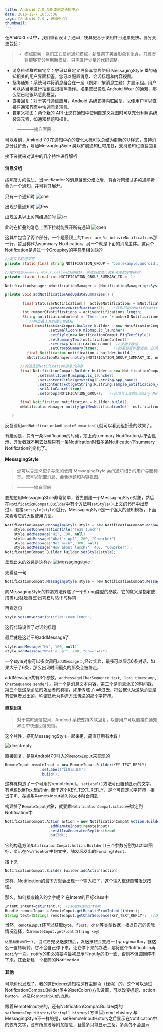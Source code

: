 ```yaml
---
title: Android 7.0 功能体验之通知中心
date: 2016-12-7 16:55:36
tags: [Android 7.0 , 通知中心]
thumbnail: 
---
```


在Android 7.0 中，我们重新设计了通知，使其更易于使用并且速度更快。部分变更包括：
<!--more-->
>* 模板更新：我们正在更新通知模板，新强调了英雄形象和化身。开发者将能够充分利用新模板，只需进行少量的代码调整。
* 消息传递样式自定义：您可以自定义更多与您的使用 MessagingStyle 类的通知相关的用户界面标签。您可以配置消息、会话标题和内容视图。
* 捆绑通知：系统可以将消息组合在一起（例如，按消息主题）并显示组。用户可以适当地进行拒绝或归档等操作。如果您已实现 Android Wear 的通知，那么您已经很熟悉此模型。
* 直接回复：对于实时通信应用，Android 系统支持内联回复，以便用户可以直接在通知界面中快速回复短信。
* 自定义视图：两个新的 API 让您在通知中使用自定义视图时可以充分利用系统装饰元素，如通知标题和操作。

>   ————摘自官网

可以看到，Android 7.0 在通知中心的变化大概可以总结为更新的UI样式，支持消息分组折叠，增加MessagingStyle 类以扩展通知栏可用性，支持通知栏直接回复

接下来就来对其中的几个特性进行解析

#### 消息分组
按照官方的说法，当notification的消息设置分组之后，将会对同组过多的通知折叠为一个通知，并可将其展开。

只有一个通知时
![one](/images/notification/Screenshot_1481007464.png)

出现少量通知时
![few](/images/notification/Screenshot_1481007474.png)

出现五条以上的同组通知时
![lot](/images/notification/Screenshot_1481007492.png)

此时在折叠的消息上面下拉就能展开所有通知
![open](/images/notification/Screenshot_1481007494.png)

这其中包含了两个部分，一个是最顶上的`There are %s ActivieNotifications`那一行，暂且称作为summary Notification，另一个就是下面的消息主体。这两个Notification是通过一个Groupkey的字符串相关联的
```java
//定义关联组字符
private static final String NOTIFICATION_GROUP = "com.example.android.activenotifications.notification_type";

//定义顶部summary Notification的固定ID，以便后期进行更新消息数字等操作
private static final int NOTIFICATION_GROUP_SUMMARY_ID = -1;

NotificationManager mNotificationManager = (NotificationManager)getSystemService(Context.NOTIFICATION_SERVICE);

private void addNotificationAndUpdateSummaries() {

        final StatusBarNotification[]  activeNotifications = mNotificationManager
                    .getActiveNotifications();   //获取活动的Notification组，该API只有在6.0之后才可使用
        int numberOfNotifications = activeNotifications.length;
        String notificationContent = "There are "+numberOfNotifications +"ActivieNotifications";
           //构造最上方的提示性通知
        final NotificationCompat.Builder builder = new NotificationCompat.Builder(getContext())
                    .setSmallIcon(R.mipmap.ic_launcher)
                    .setStyle(new NotificationCompat.BigTextStyle()
                    .setSummaryText(notificationContent))
                    .setGroup(NOTIFICATION_GROUP)  //设置关联组
                    .setGroupSummary(true);       //如果想要折叠消息，必须设置为true，否则同组消息不会折叠
          final Notification notification = builder.build();
          mNotificationManager.notify(NOTIFICATION_GROUP_SUMMARY_ID, notification);       //NOTIFICATION_GROUP_SUMMARY_ID为顶部summary Notification的固定ID

       //构造底部Notification消息的内容
       final NotificationCompat.Builder builder = new NotificationCompat.Builder(getContext())
               .setSmallIcon(R.mipmap.ic_launcher)
               .setContentTitle(getString(R.string.app_name))
               .setContentText(getString(R.string.sample_notification_content))
               .setAutoCancel(true)
               .setGroup(NOTIFICATION_GROUP);   //必须与上面的summary Notification的NOTIFICATION_GROUP保持一致，且组内的Notification也要保持一致

       final Notification notification = builder.build();
       mNotificationManager.notify(getNewNotificationId(), notification);  //getNewNotificationId()返回一个int类型的数字，作为组内每个Notification的唯一ID

   }
```
反复调用`addNotificationAndUpdateSummaries()`,就可以看到组折叠的效果了。

有趣的是，只有一条Notification的时候，顶上的summary Notification并不会显示，开发者就不用去处理只有一条Notification时和多条Notification下summary Notification的变化了。


#### MessagingStyle

>您可以自定义更多与您的使用 MessagingStyle 类的通知相关的用户界面标签。您可以配置消息、会话标题和内容视图。

>   ————摘自官网

要想使用MessagingStyle非常简单，首先创建一个MessagingStyle对象，然后在`NotificationCompat.Builder`中有个方法叫`setStyle()`(上文的代码中出现过)，直接`setstyle(style)`就行。MessagingStyle是一个强大的通知模板，下面来看看它的大致使用方法。

```java
NotificationCompat.MessagingStyle style = new NotificationCompat.MessagingStyle("我");
    style.setConversationTitle("Team lunch")
    style.addMessage("Hi", 100, null)
    style.addMessage("What's up?", 200, "Coworker")
    style.addMessage("Not much", 300, null)
    style.addMessage("How about lunch?", 400, "Coworker"));
NotificationCompat.Builder builder.setStyle(style);
```
呈现出来的效果是这样的
![MessagingStyle](/images/notification/Screenshot_1481016793.png)

先看这一句
```java
NotificationCompat.MessagingStyle style = new NotificationCompat.MessagingStyle("我");
```
向MessagingStyle的构造方法传递了一个String类型的参数，它的意义是指定使用者(也就是自己)出现在对话中的称谓

再看这句
```java
style.setConversationTitle("Team lunch")
```
这行代码设置了对话的标题

最后就是这若干的addMessage了
```java
style.addMessage("Hi", 100, null)
style.addMessage("What's up?", 200, "Coworker")
```
一个style对象可以多次调用`addMessage()`,经过实验，最多可以显示6条对话，如果大于了6条，那么出现时间最久的那条会被挤走。


addMessage共有3个参数，`addMessage(CharSequence text, long timestamp, CharSequence sender)` 。第一个是消息文本内容，第二个是消息添加的时间戳，第三个是这条消息的发话者的称谓，如果传递了null过去，将会被认为这条消息是有使用者发出的，称谓显示为构造方法传递的那个字符串。


#### 直接回复
>对于实时通信应用，Android 系统支持内联回复，以便用户可以直接在通知界面中快速回复短信。


这个特性，搭配MessagingStyle一起来用，简直好用有木有！

![directreply](/images/notification/Screenshot_1481094801.png)

直接回复，是靠Android7.0引入的`RemoteInput`来实现的
```java
RemoteInput remoteInput = new RemoteInput.Builder(KEY_TEXT_REPLY)
                .setLabel("回复此消息")
                .build();
```
这样就构造了一个可用的remoteInput。
`setLabel()`方法可设置预显示的文字，有点像EditText里的hint
至于这个KEY_TEXT_REPLY，是个可自定义字符串，相当于ID，在提取RemoteInput输入的文本时会用到

构建好了`RemoteInput`对象，就要靠`NotificationCompat.Action`来绑定到Notification中
```java
NotificationCompat.Action action = new NotificationCompat.Action.Builder(android.R.drawable.ic_menu_send, "回复此消息", pendingIntent)
                    .addRemoteInput(remoteInput)
                    .setAllowGeneratedReplies(true)
                    .build();
```
它的构造方法`NotificationCompat.Action.Builder()`三个参数分别为action图标，显示在Notification中的文字，触发后发出的PendingIntent。


接下来
```java
NotificationCompat.Builder builder.addAction(action);
```
这样，Notification的最下方就会出现一个输入框了，这个输入框还自带发送按钮。

那么，如何接收输入的文字呢？
在Intent的目标class中
```java
Intent intent=getIntent();  //获取传递的Intent
Bundle remoteInput = RemoteInput.getResultsFromIntent(intent);
String text=(String) remoteInput.getCharSequence(KEY_TEXT_REPLY);  //这个KEY_TEXT_REPLY与构造时的对应
```
当然，`RemoteInput`还可以获取`byte`，`float`，`char`等类型数据，根据自己的实际情况选择，如`remoteInput.getFloat(String key)`


`这里着重说明一下`，当点击完发送按钮后，发送按钮会变成一个progressBar，就这么一直转啊转，它不会自己停下来，让它停下来的办法，是将这个Notification再`notify`一次，notify的ID必须要与最初显示时notify的ID一致，否则不但圆圈停不下来，还会新建一个相同的Notification

#### 其他
可能你也发现了，我的这份demo通知栏是有主题色（绿色）的，这个可以通过NotificationCompat.Builder类中的setColor()方法设置，可以改变标题、action button，以及RemoteInput的底色。

跟着RemoteInput来的，还有NotificationCompat.Builder类的`setRemoteInputHistory(String[] history)`方法
![remotehistory](/images/notification/Screenshot_1481100092.png)
与MessagingStyle不一样的是，setRemoteInputHistory之后显示在Notification中的仅有文字，没有所属者等附加信息，且最多只能显示三条，多余的不会显示
